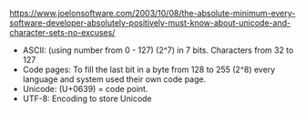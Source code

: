 ---
---

https://www.joelonsoftware.com/2003/10/08/the-absolute-minimum-every-software-developer-absolutely-positively-must-know-about-unicode-and-character-sets-no-excuses/

* ASCII: (using number from 0 - 127) (2^7) in 7 bits. Characters from 32 to 127
* Code pages: To fill the last bit in a byte from 128 to 255 (2^8) every language and system used their own code page.
* Unicode: (U+0639) = code point.
* UTF-8: Encoding to store Unicode
